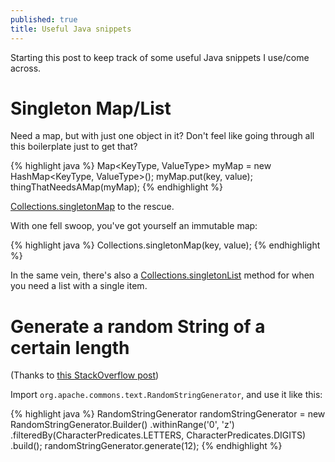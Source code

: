 ```yaml
---
published: true
title: Useful Java snippets
---
```

Starting this post to keep track of some useful Java snippets I use/come across.

# Singleton Map/List

Need a map, but with just one object in it? Don't feel like going through all this boilerplate just to get that?

{% highlight java %}
Map<KeyType, ValueType> myMap = new HashMap<KeyType, ValueType>();
myMap.put(key, value);
thingThatNeedsAMap(myMap);
{% endhighlight %}

[Collections.singletonMap](https://docs.oracle.com/javase/6/docs/api/java/util/Collections.html#singletonMap%28K,%20V%29) to the rescue.

With one fell swoop, you've got yourself an immutable map:

{% highlight java %}
Collections.singletonMap(key, value);
{% endhighlight %}

In the same vein, there's also a [Collections.singletonList](https://docs.oracle.com/javase/6/docs/api/java/util/Collections.html#singletonList(T)) method for when you need a list with a single item.

# Generate a random String of a certain length

(Thanks to [this StackOverflow post](https://stackoverflow.com/questions/41107/how-to-generate-a-random-alpha-numeric-string))

Import `org.apache.commons.text.RandomStringGenerator`, and use it like this:

{% highlight java %}
RandomStringGenerator randomStringGenerator =
        new RandomStringGenerator.Builder()
                .withinRange('0', 'z')
                .filteredBy(CharacterPredicates.LETTERS, CharacterPredicates.DIGITS)
                .build();
randomStringGenerator.generate(12);
{% endhighlight %}
